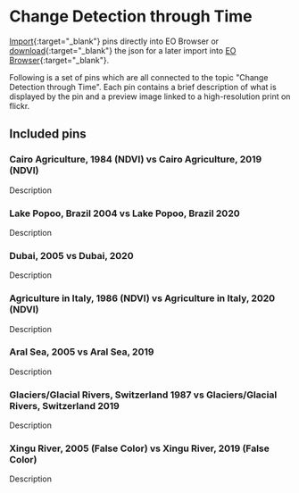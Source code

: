 # Change Detection through Time

[Import](https://apps.sentinel-hub.com/eo-browser/?sharedPinsListId=14c4b49f-4ccc-4977-9f0d-9da0c8cfe818){:target="_blank"} pins directly into EO Browser or [download](Change_Detection_through_Time.json){:target="_blank"} the json for a later import into [EO Browser](https://apps.sentinel-hub.com/eo-browser/?zoom=10&lat=41.9&lng=12.5&themeId=DEFAULT-THEME){:target="_blank"}.

Following is a set of pins which are all connected to the topic "Change Detection through Time". Each pin contains a brief description of what is displayed by the pin and a preview image linked to a high-resolution print on flickr.

## Included pins 

### Cairo Agriculture, 1984 (NDVI) vs Cairo Agriculture, 2019 (NDVI)

Description

### Lake Popoo, Brazil 2004 vs Lake Popoo, Brazil 2020

Description

### Dubai, 2005 vs Dubai, 2020

Description

### Agriculture in Italy, 1986 (NDVI) vs Agriculture in Italy, 2020 (NDVI)

Description

### Aral Sea, 2005 vs Aral Sea, 2019

Description

### Glaciers/Glacial Rivers, Switzerland 1987 vs Glaciers/Glacial Rivers, Switzerland 2019

Description

### Xingu River, 2005 (False Color) vs Xingu River, 2019 (False Color)

Description
